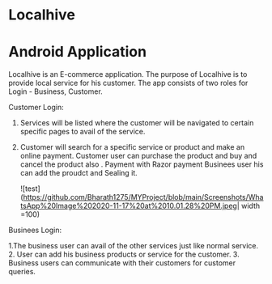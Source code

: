 #   Localhive  
# Android Application
   
   Localhive is an E-commerce application. The purpose of Localhive is to provide local service for his customer.
   The app consists of two roles for Login - Business, Customer.

Customer Login:

1. Services will be listed where the customer will be navigated to certain specific pages to avail of the service.
2. Customer will search for a specific service or product and make an online payment.
   Customer user can purchase the product and buy and cancel  the product also . Payment with  Razor payment 
   Businees user his can add the proudct and Sealing  it.
   
   ![test](https://github.com/Bharath1275/MYProject/blob/main/Screenshots/WhatsApp%20Image%202020-11-17%20at%2010.01.28%20PM.jpeg| width =100)
   
Businees Login: 

1.The business user can avail of the other services just like normal service.
2. User can add his business products or service for the customer.
3. Business users can communicate with their customers for customer queries.
      
    
  
